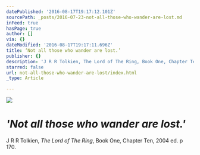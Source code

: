 ```yaml
---
datePublished: '2016-08-17T19:17:12.101Z'
sourcePath: _posts/2016-07-23-not-all-those-who-wander-are-lost.md
inFeed: true
hasPage: true
author: []
via: {}
dateModified: '2016-08-17T19:17:11.696Z'
title: ‘Not all those who wander are lost.’
publisher: {}
description: 'J R R Tolkien, The Lord of The Ring, Book One, Chapter Ten, 2004 ed. p 170.'
starred: false
url: not-all-those-who-wander-are-lost/index.html
_type: Article

---
```

![](https://the-grid-user-content.s3-us-west-2.amazonaws.com/f52ad2b4-a6f2-4f9d-967d-6656edd0e084.jpg)

# _'Not all those who wander are lost.'_

J R R Tolkien, _The Lord of The Ring_, Book One, Chapter Ten, 2004 ed. p 170\.